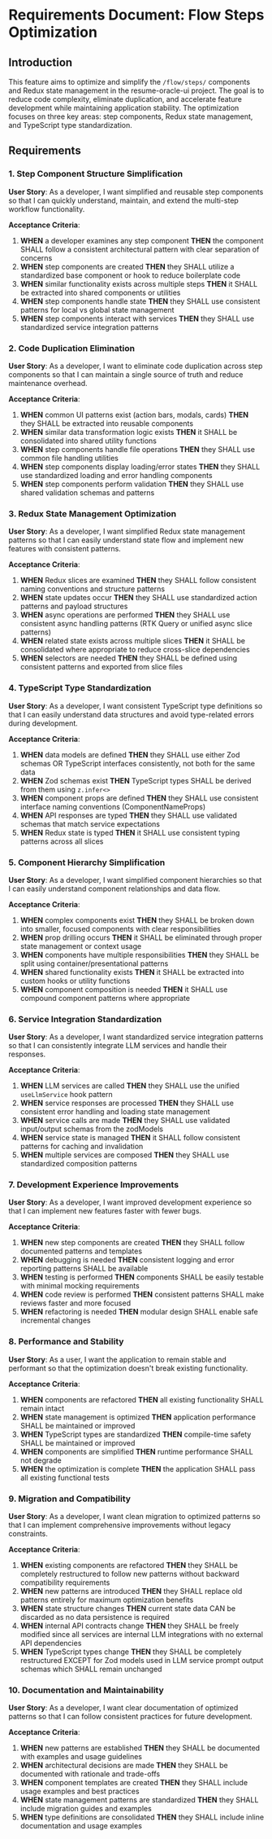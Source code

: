 # Requirements Document: Flow Steps Optimization

## Introduction

This feature aims to optimize and simplify the `/flow/steps/` components and Redux state management in the resume-oracle-ui project. The goal is to reduce code complexity, eliminate duplication, and accelerate feature development while maintaining application stability. The optimization focuses on three key areas: step components, Redux state management, and TypeScript type standardization.

## Requirements

### 1. Step Component Structure Simplification

**User Story**: As a developer, I want simplified and reusable step components so that I can quickly understand, maintain, and extend the multi-step workflow functionality.

**Acceptance Criteria**:
1. **WHEN** a developer examines any step component **THEN** the component SHALL follow a consistent architectural pattern with clear separation of concerns
2. **WHEN** step components are created **THEN** they SHALL utilize a standardized base component or hook to reduce boilerplate code
3. **WHEN** similar functionality exists across multiple steps **THEN** it SHALL be extracted into shared components or utilities
4. **WHEN** step components handle state **THEN** they SHALL use consistent patterns for local vs global state management
5. **WHEN** step components interact with services **THEN** they SHALL use standardized service integration patterns

### 2. Code Duplication Elimination

**User Story**: As a developer, I want to eliminate code duplication across step components so that I can maintain a single source of truth and reduce maintenance overhead.

**Acceptance Criteria**:
1. **WHEN** common UI patterns exist (action bars, modals, cards) **THEN** they SHALL be extracted into reusable components
2. **WHEN** similar data transformation logic exists **THEN** it SHALL be consolidated into shared utility functions
3. **WHEN** step components handle file operations **THEN** they SHALL use common file handling utilities
4. **WHEN** step components display loading/error states **THEN** they SHALL use standardized loading and error handling components
5. **WHEN** step components perform validation **THEN** they SHALL use shared validation schemas and patterns

### 3. Redux State Management Optimization

**User Story**: As a developer, I want simplified Redux state management patterns so that I can easily understand state flow and implement new features with consistent patterns.

**Acceptance Criteria**:
1. **WHEN** Redux slices are examined **THEN** they SHALL follow consistent naming conventions and structure patterns
2. **WHEN** state updates occur **THEN** they SHALL use standardized action patterns and payload structures
3. **WHEN** async operations are performed **THEN** they SHALL use consistent async handling patterns (RTK Query or unified async slice patterns)
4. **WHEN** related state exists across multiple slices **THEN** it SHALL be consolidated where appropriate to reduce cross-slice dependencies
5. **WHEN** selectors are needed **THEN** they SHALL be defined using consistent patterns and exported from slice files

### 4. TypeScript Type Standardization

**User Story**: As a developer, I want consistent TypeScript type definitions so that I can easily understand data structures and avoid type-related errors during development.

**Acceptance Criteria**:
1. **WHEN** data models are defined **THEN** they SHALL use either Zod schemas OR TypeScript interfaces consistently, not both for the same data
2. **WHEN** Zod schemas exist **THEN** TypeScript types SHALL be derived from them using `z.infer<>`
3. **WHEN** component props are defined **THEN** they SHALL use consistent interface naming conventions (ComponentNameProps)
4. **WHEN** API responses are typed **THEN** they SHALL use validated schemas that match service expectations
5. **WHEN** Redux state is typed **THEN** it SHALL use consistent typing patterns across all slices

### 5. Component Hierarchy Simplification

**User Story**: As a developer, I want simplified component hierarchies so that I can easily understand component relationships and data flow.

**Acceptance Criteria**:
1. **WHEN** complex components exist **THEN** they SHALL be broken down into smaller, focused components with clear responsibilities
2. **WHEN** prop drilling occurs **THEN** it SHALL be eliminated through proper state management or context usage
3. **WHEN** components have multiple responsibilities **THEN** they SHALL be split using container/presentational patterns
4. **WHEN** shared functionality exists **THEN** it SHALL be extracted into custom hooks or utility functions
5. **WHEN** component composition is needed **THEN** it SHALL use compound component patterns where appropriate

### 6. Service Integration Standardization

**User Story**: As a developer, I want standardized service integration patterns so that I can consistently integrate LLM services and handle their responses.

**Acceptance Criteria**:
1. **WHEN** LLM services are called **THEN** they SHALL use the unified `useLlmService` hook pattern
2. **WHEN** service responses are processed **THEN** they SHALL use consistent error handling and loading state management
3. **WHEN** service calls are made **THEN** they SHALL use validated input/output schemas from the zodModels
4. **WHEN** service state is managed **THEN** it SHALL follow consistent patterns for caching and invalidation
5. **WHEN** multiple services are composed **THEN** they SHALL use standardized composition patterns

### 7. Development Experience Improvements

**User Story**: As a developer, I want improved development experience so that I can implement new features faster with fewer bugs.

**Acceptance Criteria**:
1. **WHEN** new step components are created **THEN** they SHALL follow documented patterns and templates
2. **WHEN** debugging is needed **THEN** consistent logging and error reporting patterns SHALL be available
3. **WHEN** testing is performed **THEN** components SHALL be easily testable with minimal mocking requirements
4. **WHEN** code review is performed **THEN** consistent patterns SHALL make reviews faster and more focused
5. **WHEN** refactoring is needed **THEN** modular design SHALL enable safe incremental changes

### 8. Performance and Stability

**User Story**: As a user, I want the application to remain stable and performant so that the optimization doesn't break existing functionality.

**Acceptance Criteria**:
1. **WHEN** components are refactored **THEN** all existing functionality SHALL remain intact
2. **WHEN** state management is optimized **THEN** application performance SHALL be maintained or improved
3. **WHEN** TypeScript types are standardized **THEN** compile-time safety SHALL be maintained or improved
4. **WHEN** components are simplified **THEN** runtime performance SHALL not degrade
5. **WHEN** the optimization is complete **THEN** the application SHALL pass all existing functional tests

### 9. Migration and Compatibility

**User Story**: As a developer, I want clean migration to optimized patterns so that I can implement comprehensive improvements without legacy constraints.

**Acceptance Criteria**:
1. **WHEN** existing components are refactored **THEN** they SHALL be completely restructured to follow new patterns without backward compatibility requirements
2. **WHEN** new patterns are introduced **THEN** they SHALL replace old patterns entirely for maximum optimization benefits
3. **WHEN** state structure changes **THEN** current state data CAN be discarded as no data persistence is required
4. **WHEN** internal API contracts change **THEN** they SHALL be freely modified since all services are internal LLM integrations with no external API dependencies
5. **WHEN** TypeScript types change **THEN** they SHALL be completely restructured EXCEPT for Zod models used in LLM service prompt output schemas which SHALL remain unchanged

### 10. Documentation and Maintainability

**User Story**: As a developer, I want clear documentation of optimized patterns so that I can follow consistent practices for future development.

**Acceptance Criteria**:
1. **WHEN** new patterns are established **THEN** they SHALL be documented with examples and usage guidelines
2. **WHEN** architectural decisions are made **THEN** they SHALL be documented with rationale and trade-offs
3. **WHEN** component templates are created **THEN** they SHALL include usage examples and best practices
4. **WHEN** state management patterns are standardized **THEN** they SHALL include migration guides and examples
5. **WHEN** type definitions are consolidated **THEN** they SHALL include inline documentation and usage examples
